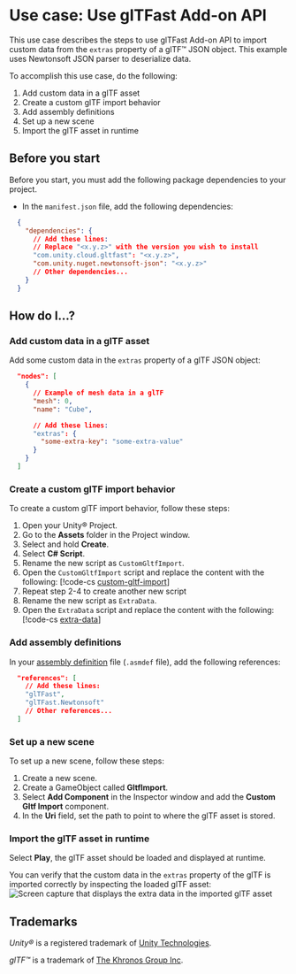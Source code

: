 # Use case: Use glTFast Add-on API

This use case describes the steps to use glTFast Add-on API to import custom data from the `extras` property of a glTF&trade; JSON object. This example uses Newtonsoft JSON parser to deserialize data.

To accomplish this use case, do the following:

1. Add custom data in a glTF asset
2. Create a custom glTF import behavior
3. Add assembly definitions
4. Set up a new scene
5. Import the glTF asset in runtime

## Before you start

Before you start, you must add the following package dependencies to your project.

* In the `manifest.json` file, add the following dependencies:

```json
  {
    "dependencies": {
      // Add these lines:
      // Replace "<x.y.z>" with the version you wish to install
      "com.unity.cloud.gltfast": "<x.y.z>",
      "com.unity.nuget.newtonsoft-json": "<x.y.z>"
      // Other dependencies...
    }
  }
```

## How do I...?

### Add custom data in a glTF asset

Add some custom data in the `extras` property of a glTF JSON object:

```json
  "nodes": [
    {
      // Example of mesh data in a glTF
      "mesh": 0,
      "name": "Cube",

      // Add these lines:
      "extras": {
        "some-extra-key": "some-extra-value"
      }
    }
  ]
```

### Create a custom glTF import behavior

To create a custom glTF import behavior, follow these steps:

1. Open your Unity&reg; Project.
2. Go to the **Assets** folder in the Project window.
3. Select and hold **Create**.
4. Select **C# Script**.
5. Rename the new script as `CustomGltfImport`.
6. Open the `CustomGltfImport` script and replace the content with the following:
   [!code-cs [custom-gltf-import](../DocExamples/CustomGltfImport.cs#CustomGltfImport)]
7. Repeat step 2-4 to create another new script
8. Rename the new script as `ExtraData`.
9. Open the `ExtraData` script and replace the content with the following:
   [!code-cs [extra-data](../DocExamples/ExtraData.cs#ExtraData)]

### Add assembly definitions

In your [assembly definition](https://docs.unity3d.com/Manual/ScriptCompilationAssemblyDefinitionFiles.html) file (`.asmdef` file), add the following references:

```json
  "references": [
    // Add these lines:
    "glTFast",
    "glTFast.Newtonsoft"
    // Other references...
  ]
```

### Set up a new scene

To set up a new scene, follow these steps:

1. Create a new scene.
2. Create a GameObject called **GltfImport**.
3. Select **Add Component** in the Inspector window and add the **Custom Gltf Import** component.
4. In the **Uri** field, set the path to point to where the glTF asset is stored.

### Import the glTF asset in runtime

Select **Play**, the glTF asset should be loaded and displayed at runtime.

You can verify that the custom data in the `extras` property of the glTF is imported correctly by inspecting the loaded glTF asset:
![Screen capture that displays the extra data in the imported glTF asset](Images/gltf-extra-data.png)

## Trademarks

*Unity&reg;* is a registered trademark of [Unity Technologies][Unity].

*glTF&trade;* is a trademark of [The Khronos Group Inc][Khronos].

[Khronos]: https://www.khronos.org
[Unity]: https://unity.com
